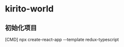 # kirito-world #

## 初始化项目 ##
[CMD] npx create-react-app <project-name> --template redux-typescript

